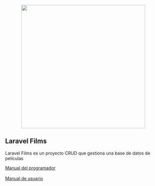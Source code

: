 <p align="center"><a href="https://laravel.com" target="_blank"><img src="https://raw.githubusercontent.com/laravel/art/master/logo-lockup/5%20SVG/2%20CMYK/1%20Full%20Color/laravel-logolockup-cmyk-red.svg" width="400"></a></p>



## Laravel Films

Laravel Films es un proyecto CRUD que gestiona una base de datos de películas

[Manual del programador](Manual_del_programador.pdf)
<br><br>
[Manual de usuario](Manual_de_usuario.pdf)
